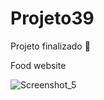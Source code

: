 # Projeto39

Projeto finalizado 🥳<br>

Food website

![Screenshot_5](https://user-images.githubusercontent.com/111763432/192103858-9ed03098-8eb9-44de-8b7b-80deecbc1d7b.png)
